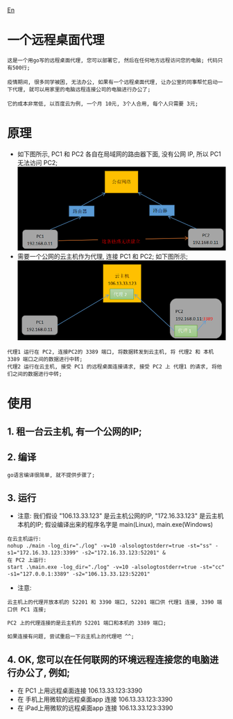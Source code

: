 [En](README_EN.md)

# 一个远程桌面代理
```
这是一个用go写的远程桌面代理, 您可以部署它, 然后在任何地方远程访问您的电脑; 代码只有500行;

疫情期间, 很多同学被困, 无法办公, 如果有一个远程桌面代理, 让办公室的同事帮忙启动一下代理, 就可以用家里的电脑远程连接公司的电脑进行办公了;

它的成本非常低, 以百度云为例, 一个月 10元, 3个人合用, 每个人只需要 3元;
```

# 原理
* 如下图所示, PC1 和 PC2 各自在局域网的路由器下面, 没有公网 IP, 所以 PC1 无法访问 PC2;
![pic1](1.png)
* 需要一个公网的云主机作为代理, 连接 PC1 和 PC2; 如下图所示;
![pic1](2.png)
```
代理1 运行在 PC2, 连接PC2的 3389 端口, 将数据转发到云主机, 将 代理2 和 本机3389 端口之间的数据进行中转;
代理2 运行在云主机, 接受 PC1 的远程桌面连接请求, 接受 PC2 上 代理1 的请求, 将他们之间的数据进行中转;
```

# 使用
## 1. 租一台云主机, 有一个公网的IP;
## 2. 编译
```
go语言编译很简单, 就不提供步骤了;
```
## 3. 运行
* 注意: 我们假设 "106.13.33.123" 是云主机公网的IP, "172.16.33.123" 是云主机本机的IP; 假设编译出来的程序名字是 main(Linux), main.exe(Windows)
```
在云主机运行:
nohup ./main -log_dir="./log" -v=10 -alsologtostderr=true -st="ss" -s1="172.16.33.123:3399" -s2="172.16.33.123:52201" &
在 PC2 上运行:
start .\main.exe -log_dir="./log" -v=10 -alsologtostderr=true -st="cc" -s1="127.0.0.1:3389" -s2="106.13.33.123:52201"
```
* 注意: 
```
云主机上的代理开放本机的 52201 和 3390 端口, 52201 端口供 代理1 连接, 3390 端口供 PC1 连接;
```
```
PC2 上的代理连接的是云主机的 52201 端口和本机的 3389 端口;
```
```
如果连接有问题, 尝试重启一下云主机上的代理吧 ^^;
```
## 4. OK, 您可以在任何联网的环境远程连接您的电脑进行办公了, 例如;
* 在 PC1 上用远程桌面连接 106.13.33.123:3390
* 在 手机上用微软的远程桌面app 连接 106.13.33.123:3390
* 在 iPad上用微软的远程桌面app 连接 106.13.33.123:3390

